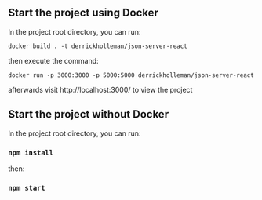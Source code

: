 ## Start the project using Docker

In the project root directory, you can run:

```docker build . -t derrickholleman/json-server-react```

then execute the command:

```docker run -p 3000:3000 -p 5000:5000 derrickholleman/json-server-react```

afterwards visit http://localhost:3000/ to view the project

## Start the project without Docker

In the project root directory, you can run:

### `npm install`

then:

### `npm start`
